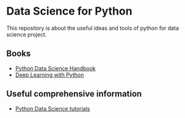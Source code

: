 # Data Science for Python
This repository is about the useful ideas and tools of python for data science project.
## Books
- [Python Data Science Handbook](https://jakevdp.github.io/PythonDataScienceHandbook/)
- [Deep Learning with Python](http://faculty.neu.edu.cn/yury/AAI/Textbook/Deep%20Learning%20with%20Python.pdf)
## Useful comprehensive information
- [Python Data Science tutorials](https://github.com/ujjwalkarn/DataSciencePython#python-data-science-tutorials)
